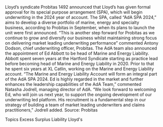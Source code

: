 Lloyd’s syndicate Probitas 1492 announced that Lloyd’s has given formal approval for its special purpose arrangement (SPA), which will begin underwriting in the 2024 year of account.
The SPA, called “AdA SPA 2024,” aims to develop a diverse portfolio of marine, energy and specialty business, according to Probitas in September, when its plans to launch the unit were first announced.
“This is another step forward for Probitas as we continue to grow and diversify our business whilst maintaining strong focus on delivering market leading underwriting performance” commented Antony Dodson, chief underwriting officer, Probitas.
The AdA team also announced the appointment of Ed Abbott to be head of Marine and Energy Liability.
Abbott spent seven years at the Hartford Syndicate starting as practice lead before becoming head of Marine and Energy Liability in 2020. Prior to that he spent six years at XL Catlin, working on the Marine and Energy Liability account.
“The Marine and Energy Liability Account will form an integral part of the AdA SPA 2024. Ed is highly regarded in the market and further enhances the leadership capabilities of the AdA Team,” commented Natasha Jodrell, managing director of AdA.
“We look forward to welcoming Ed, who will join us next year, to support the ongoing development of our underwriting led platform. His recruitment is a fundamental step in our strategy of building a team of market leading underwriters and claims practitioners,” Jodrell added.
Source: Probitas

Topics
Excess Surplus
Liability
Lloyd's
